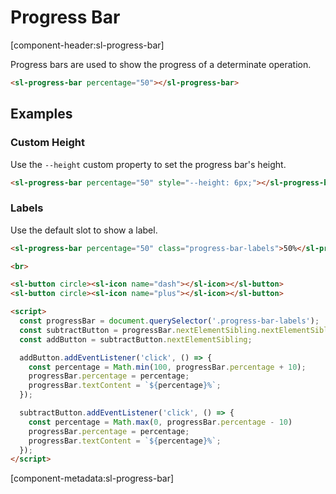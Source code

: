 # Progress Bar

[component-header:sl-progress-bar]

Progress bars are used to show the progress of a determinate operation.

```html preview
<sl-progress-bar percentage="50"></sl-progress-bar>
```

## Examples

### Custom Height

Use the `--height` custom property to set the progress bar's height.

```html preview
<sl-progress-bar percentage="50" style="--height: 6px;"></sl-progress-bar>
```

### Labels

Use the default slot to show a label.

```html preview
<sl-progress-bar percentage="50" class="progress-bar-labels">50%</sl-progress-bar>

<br>

<sl-button circle><sl-icon name="dash"></sl-icon></sl-button>
<sl-button circle><sl-icon name="plus"></sl-icon></sl-button>

<script>
  const progressBar = document.querySelector('.progress-bar-labels');
  const subtractButton = progressBar.nextElementSibling.nextElementSibling;
  const addButton = subtractButton.nextElementSibling;

  addButton.addEventListener('click', () => {
    const percentage = Math.min(100, progressBar.percentage + 10);
    progressBar.percentage = percentage;
    progressBar.textContent = `${percentage}%`;
  });

  subtractButton.addEventListener('click', () => {
    const percentage = Math.max(0, progressBar.percentage - 10)
    progressBar.percentage = percentage;
    progressBar.textContent = `${percentage}%`;
  });
</script>
```

[component-metadata:sl-progress-bar]
